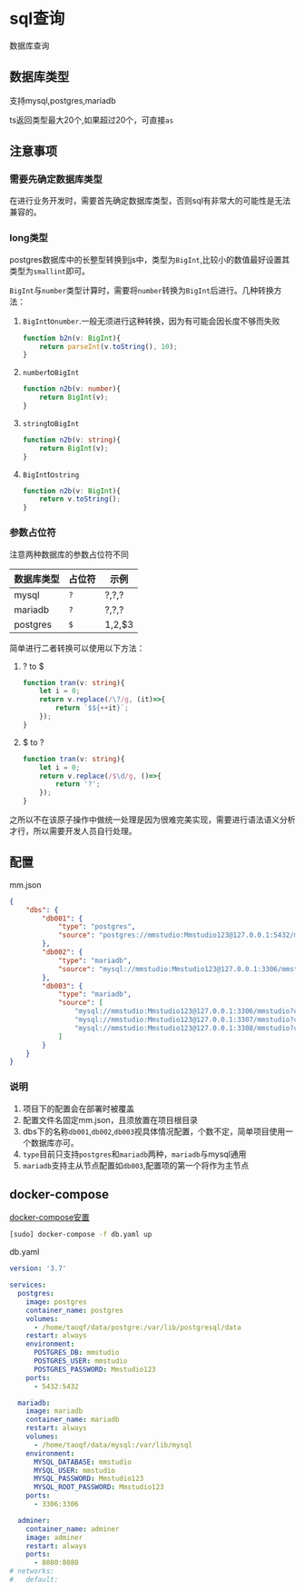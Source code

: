 # sql查询

数据库查询

## 数据库类型

支持mysql,postgres,mariadb

ts返回类型最大20个,如果超过20个，可直接`as`

## 注意事项

### 需要先确定数据库类型

在进行业务开发时，需要首先确定数据库类型，否则sql有非常大的可能性是无法兼容的。

### long类型

postgres数据库中的长整型转换到js中，类型为`BigInt`,比较小的数值最好设置其类型为`smallint`即可。

`BigInt`与`number`类型计算时，需要将`number`转换为`BigInt`后进行。几种转换方法：

1. `BigInt`to`number`.一般无须进行这种转换，因为有可能会因长度不够而失败

	```ts
	function b2n(v: BigInt){
		return parseInt(v.toString(), 10);
	}
	```

1. `number`to`BigInt`

	```ts
	function n2b(v: number){
		return BigInt(v);
	}
	```

1. `string`to`BigInt`

	```ts
	function n2b(v: string){
		return BigInt(v);
	}
	```

1. `BigInt`to`string`

	```ts
	function n2b(v: BigInt){
		return v.toString();
	}
	```

### 参数占位符

注意两种数据库的参数占位符不同

数据库类型|占位符|示例
---|---|---
mysql|`?`|?,?,?
mariadb|`?`|?,?,?
postgres|`$`|$1,$2,$3

简单进行二者转换可以使用以下方法：

1. ? to $

	```ts
	function tran(v: string){
		let i = 0;
		return v.replace(/\?/g, (it)=>{
			return `$${++it}`;
		});
	}
	```

1. $ to ?

	```ts
	function tran(v: string){
		let i = 0;
		return v.replace(/$\d/g, ()=>{
			return '?';
		});
	}
	```

之所以不在该原子操作中做统一处理是因为很难完美实现，需要进行语法语义分析才行，所以需要开发人员自行处理。

## 配置

mm.json

```json
{
	"dbs": {
		"db001": {
			"type": "postgres",
			"source": "postgres://mmstudio:Mmstudio123@127.0.0.1:5432/mmstudio"
		},
		"db002": {
			"type": "mariadb",
			"source": "mysql://mmstudio:Mmstudio123@127.0.0.1:3306/mmstudio?connectionLimit=5"
		},
		"db003": {
			"type": "mariadb",
			"source": [
				"mysql://mmstudio:Mmstudio123@127.0.0.1:3306/mmstudio?connectionLimit=5",
				"mysql://mmstudio:Mmstudio123@127.0.0.1:3307/mmstudio?connectionLimit=5",
				"mysql://mmstudio:Mmstudio123@127.0.0.1:3308/mmstudio?connectionLimit=5"
			]
		}
	}
}
```

### 说明

1. 项目下的配置会在部署时被覆盖
1. 配置文件名固定mm.json，且须放置在项目根目录
1. dbs下的名称`db001`,`db002`,`db003`视具体情况配置，个数不定，简单项目使用一个数据库亦可。
1. `type`目前只支持`postgres`和`mariadb`两种，`mariadb`与mysql通用
1. `mariadb`支持主从节点配置如`db003`,配置项的第一个将作为主节点

## docker-compose

[docker-compose安置](https://download.daocloud.io/Docker_Mirror/Docker_Compose)

```sh
[sudo] docker-compose -f db.yaml up
```

db.yaml

```yaml
version: '3.7'

services:
  postgres:
    image: postgres
    container_name: postgres
    volumes:
      - /home/taoqf/data/postgre:/var/lib/postgresql/data
    restart: always
    environment:
      POSTGRES_DB: mmstudio
      POSTGRES_USER: mmstudio
      POSTGRES_PASSWORD: Mmstudio123
    ports:
      - 5432:5432

  mariadb:
    image: mariadb
    container_name: mariadb
    restart: always
    volumes:
      - /home/taoqf/data/mysql:/var/lib/mysql
    environment:
      MYSQL_DATABASE: mmstudio
      MYSQL_USER: mmstudio
      MYSQL_PASSWORD: Mmstudio123
      MYSQL_ROOT_PASSWORD: Mmstudio123
    ports:
      - 3306:3306

  adminer:
    container_name: adminer
    image: adminer
    restart: always
    ports:
      - 8080:8080
# networks:
#   default:
```
